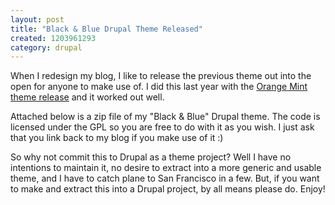 ```yaml
--- 
layout: post
title: "Black & Blue Drupal Theme Released"
created: 1203961293
category: drupal
---
```


When I redesign my blog, I like to release the previous theme out into the open for anyone to make use of. I did this last year with the <a href="http://tedserbinski.com/drupal/orange-mint-drupal-theme-for-download/">Orange Mint theme release</a> and it worked out well.

Attached below is a zip file of my "Black & Blue" Drupal theme. The code is licensed under the GPL so you are free to do with it as you wish. I just ask that you link back to my blog if you make use of it :)

So why not commit this to Drupal as a theme project? Well I have no intentions to maintain it, no desire to extract into a more generic and usable theme, and I have to catch plane to San Francisco in a few. But, if you want to make and extract this into a Drupal project, by all means please do. Enjoy!
